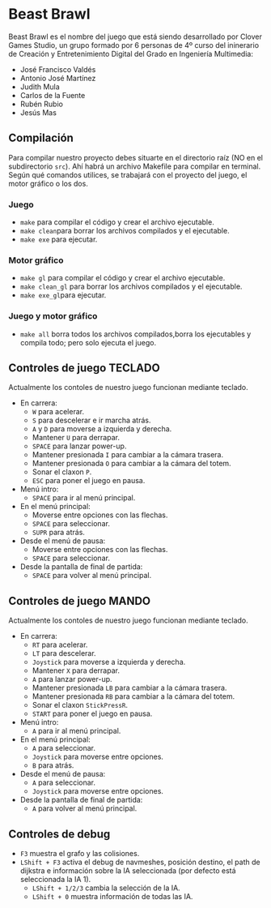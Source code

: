 # Beast Brawl
Beast Brawl es el nombre del juego que está siendo desarrollado por Clover Games Studio, un grupo formado por 6 personas de 4º curso del ininerario de Creación y Entretenimiento Digital del Grado en Ingeniería Multimedia:
* José Francisco Valdés
* Antonio José Martínez
* Judith Mula
* Carlos de la Fuente
* Rubén Rubio
* Jesús Mas

## Compilación

Para compilar nuestro proyecto debes situarte en el directorio raíz (NO en el subdirectorio `src`). Ahí habrá un archivo Makefile para compilar en terminal. Según qué comandos utilices, se trabajará con el proyecto del juego, el motor gráfico o los dos.

### Juego
* `make` para compilar el código y crear el archivo ejecutable.
* `make clean`para borrar los archivos compilados y el ejecutable.
* `make exe` para ejecutar.

### Motor gráfico
* `make gl` para compilar el código y crear el archivo ejecutable.
* `make clean_gl` para borrar los archivos compilados y el ejecutable.
* `make exe_gl`para ejecutar.

### Juego y motor gráfico
* `make all` borra todos los archivos compilados,borra los ejecutables y compila todo; pero solo ejecuta el juego.


## Controles de juego TECLADO
Actualmente los contoles de nuestro juego funcionan mediante teclado.
 * En carrera: 
    * `W` para acelerar.
    * `S` para descelerar e ir marcha atrás.
    * `A` y `D` para moverse a izquierda y derecha.
    * Mantener `U` para derrapar.
    * `SPACE` para lanzar power-up.
    * Mantener presionada `I` para cambiar a la cámara trasera.
    * Mantener presionada `O` para cambiar a la cámara del totem.
    * Sonar el claxon `P`.
    * `ESC` para poner el juego en pausa.
 * Menú intro:
    * `SPACE` para ir al menú principal.
 * En el menú principal:
    * Moverse entre opciones con las flechas.
    * `SPACE` para seleccionar.
    * `SUPR` para atrás.
 * Desde el menú de pausa:
    * Moverse entre opciones con las flechas.
    * `SPACE` para seleccionar.
 * Desde la pantalla de final de partida:
    * `SPACE` para volver al menú principal.

## Controles de juego MANDO
Actualmente los contoles de nuestro juego funcionan mediante teclado.
 * En carrera: 
    * `RT` para acelerar.
    * `LT` para descelerar.
    * `Joystick` para moverse a izquierda y derecha.
    * Mantener `X` para derrapar.
    * `A` para lanzar power-up.
    * Mantener presionada `LB` para cambiar a la cámara trasera.
    * Mantener presionada `RB` para cambiar a la cámara del totem.
    * Sonar el claxon `StickPressR`.
    * `START` para poner el juego en pausa.
 * Menú intro:
    * `A` para ir al menú principal.
 * En el menú principal:
    * `A` para seleccionar.
    * `Joystick` para moverse entre opciones.
    * `B` para atrás.
 * Desde el menú de pausa:
    * `A` para seleccionar.
    * `Joystick` para moverse entre opciones.
 * Desde la pantalla de final de partida:
    * `A` para volver al menú principal.

 
 ## Controles de debug
 * `F3` muestra el grafo y las colisiones.
 * `LShift + F3` activa el debug de navmeshes, posición destino, el path de dijkstra e información sobre la IA seleccionada (por defecto está seleccionada la IA 1).
     * `LShift + 1/2/3` cambia la selección de la IA.
     * `LShift + 0` muestra información de todas las IA.
